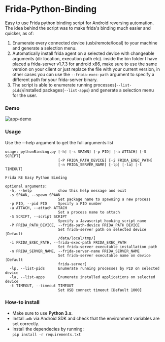 # Frida-Python-Binding
Easy to use Frida python binding script for Android reversing automation.
The idea behind the script was to make frida's binding much easier and quicker, as of:
1. Enumerate every connected device (usb/remote/local) to your machine and generate a selection menu. 
2. Automatically install frida agent on a selected device with changeable arguments (dir location, execution path etc). inside the bin folder I have placed a frida-server v1.7.3 for android x86, make sure to use the same version on your client or just replace the file with your current version, in other cases you can use the `--frida-exec-path` argument to specify a different path for your frida-server binary.
3. The script is able to enumerate running processes(`--list-pids`)/installed packages(`--list-apps`) and generate a selection menu for the user.

### Demo

![app-demo](https://i.imgur.com/SyNcaix.gif)

### Usage
Use the --help argument to get the full arguments list
```
usage: pythonBinding.py [-h] [-s SPAWN] [-p PID] [-a ATTACH] [-S SCRIPT]
                        [-P FRIDA_PATH_DEVICE] [-i FRIDA_EXEC_PATH]
                        [-n FRIDA_SERVER_NAME] [-lp] [-la] [-t TIMEOUT]

Frida RE Easy Python Binding

optional arguments:
  -h, --help            show this help message and exit
  -s SPAWN, --spawn SPAWN
                        Set package name to spawning a new process
  -p PID, --pid PID     Specify a PID number
  -a ATTACH, --attach ATTACH
                        Set a process name to attach
  -S SCRIPT, --script SCRIPT
                        Specify a Javascript hooking script name
  -P FRIDA_PATH_DEVICE, --frida-path-device FRIDA_PATH_DEVICE
                        Set frida-server path on selected device [Default
                        /data/local/tmp/]
  -i FRIDA_EXEC_PATH, --frida-exec-path FRIDA_EXEC_PATH
                        Set frida-server executable installation path
  -n FRIDA_SERVER_NAME, --frida-server-name FRIDA_SERVER_NAME
                        Set frida-server executable name on device [Default
                        frida-server]
  -lp, --list-pids      Enumerate running processes by PID on selected device
  -la, --list-apps      Enumerate installed applications on selected device
  -t TIMEOUT, --timeout TIMEOUT
                        Set USB connect timeout [Default 1000]
```

### How-to install
  * Make sure to use **Python 3.x**.
  * Install `adb` via Android SDK and check that the environment variables are set correctly.
  * Install the dependecies by running:  
    `pip install -r requirements.txt`